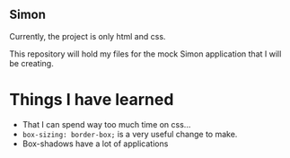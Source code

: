 ## Simon

Currently, the project is only html and css.

This repository will hold my files for the mock Simon application that I will be creating.

# Things I have learned

* That I can spend way too much time on css...
* `box-sizing: border-box;` is a very useful change to make.
* Box-shadows have a lot of applications
